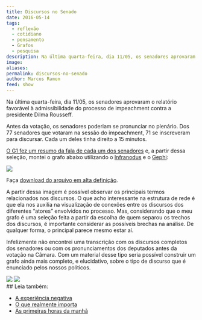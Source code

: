 ```yaml
---
title: Discursos no Senado
date: 2016-05-14
tags:
  - reflexão
  - cotidiano
  - pensamento
  - Grafos
  - pesquisa
description: Na última quarta-feira, dia 11/05, os senadores aprovaram o relatório favorável à admissibilidade do processo de impeachment contra a…
image: 
aliases: 
permalink: discursos-no-senado
author: Marcos Ramon
feed: show
---
```

Na última quarta-feira, dia 11/05, os senadores aprovaram o relatório favorável à admissibilidade do processo de impeachment contra a presidente Dilma Rousseff.

Antes da votação, os senadores poderiam se pronunciar no plenário. Dos 77 senadores que votaram na sessão do impeachment, 71 se inscreveram para discursar. Cada um deles tinha direito a 15 minutos.

[O G1 fez um resumo da fala de cada um dos senadores](http://g1.globo.com/politica/processo-de-impeachment-de-dilma/noticia/2016/05/saiba-o-que-disseram-os-senadores-na-votacao-do-processo-de-impeachment.html) e, a partir dessa seleção, montei o grafo abaixo utilizando o [Infranodus](https://infranodus.com/) e o [Gephi](https://gephi.org/):

<img src="/assets/img/discursos-no senado-medium-1.png">

Faça [download do arquivo em alta definição](https://drive.google.com/open?id=0B_NS1VYqt3XBU18tQUF5Wjk4TTA).

A partir dessa imagem é possível observar os principais termos relacionados nos discursos. O que acho interessante na estrutura de rede é que ela nos auxilia na visualização de conexões entre os discursos dos diferentes “atores” envolvidos no processo. Mas, considerando que o meu grafo é uma seleção feita a partir da escolha de quem separou os trechos dos discursos, é importante considerar as possíveis brechas na análise. De qualquer forma, o principal parece mesmo estar aí.

Infelizmente não encontrei uma transcrição com os discursos completos dos senadores ou com os pronunciamentos dos deputados antes da votação na Câmara. Com um material desse tipo seria possível construir um grafo ainda mais completo, e elucidativo, sobre o tipo de discurso que é enunciado pelos nossos políticos.

<img src="/assets/img/discursos-no senado-medium-2.png">

<img src="/assets/img/discursos-no senado-medium-3.png">


<div class="leia-tambem" markdown="1">
## Leia também:

- <a href="/a-experiencia-negativa">A experiência negativa</a>
- <a href="/o-que-realmente-importa">O que realmente importa</a>
- <a href="/as-primeiras-horas-da-manha">As primeiras horas da manhã</a>
</div>